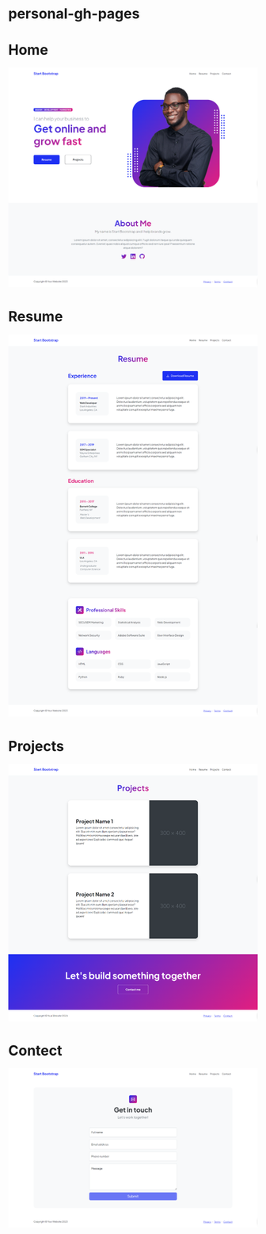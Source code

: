 # personal-gh-pages

# Home
<img src="images/personal-gh-pages.png" />

# Resume

<img src="images/personal-gh-pages1.png" />

# Projects

<img src="images/personal-gh-pages2.png" />

# Contect

<img src="images/personal-gh-pages3.png" />
